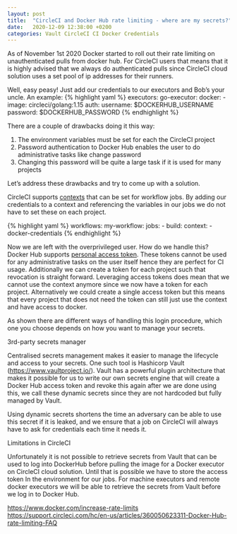 ```yaml
---
layout: post
title:  "CircleCI and Docker Hub rate limiting - where are my secrets?"
date:   2020-12-09 12:38:00 +0200
categories: Vault CircleCI CI Docker Credentials
---
```

As of November 1st 2020 Docker started to roll out their rate limiting on unauthenticated pulls from docker hub. For CircleCI users that means that it is highly advised that we always do authenticated pulls since CircleCI cloud solution uses a set pool of ip addresses for their runners. 

Well, easy peasy! Just add our credentials to our executors and Bob’s your uncle. An example:
{% highlight yaml %}
executors:
  go-executor:
    docker:
      - image: circleci/golang:1.15
	  auth:
      username: $DOCKERHUB_USERNAME
		  password: $DOCKERHUB_PASSWORD
{% endhighlight %}

There are a couple of drawbacks doing it this way:

1. The environment variables must be set for each the CircleCI project
2. Password authentication to Docker Hub enables the user to do administrative tasks like change password
3. Changing this password will be quite a large task if it is used for many projects

Let’s address these drawbacks and try to come up with a solution.

CircleCI supports [contexts](https://circleci.com/docs/2.0/contexts/) that can be set for workflow jobs. By adding our credentials to a context and referencing the variables in our jobs we do not have to set these on each project.

{% highlight yaml %}
workflows:
  my-workflow:
    jobs:
      - build:
          context:
            - docker-credentials
{% endhighlight %}

Now we are left with the overprivileged user. How do we handle this? Docker Hub supports [personal access token](https://www.docker.com/blog/docker-hub-new-personal-access-tokens/). These tokens cannot be used for any administrative tasks on the user itself hence they are perfect for CI usage. Additionally we can create a token for each project such that revocation is straight forward. Leveraging access tokens does mean that we cannot use the context anymore since we now have a token for each project. Alternatively we could create a single access token but this means that every project that does not need the token can still just use the context and have access to docker.

As shown there are different ways of handling this login procedure, which one you choose depends on how you want to manage your secrets.

3rd-party secrets manager

Centralised secrets management makes it easier to manage the lifecycle and access to your secrets. One such tool is Hashicorp Vault (https://www.vaultproject.io/). Vault has a powerful plugin architecture that makes it possible for us to write our own secrets engine that will create a Docker Hub access token and revoke this again after we are done using this, we call these dynamic secrets since they are not hardcoded but fully managed by Vault.

Using dynamic secrets shortens the time an adversary can be able to use this secret if it is leaked, and we ensure that a job on CircleCI will always have to ask for credentials each time it needs it.

Limitations in CircleCI

Unfortunately it is not possible to retrieve secrets from Vault that can be used to log into DockerHub before pulling the image for a Docker executor on CircleCI cloud solution. Until that is possible we have to store the access token In the environment for our jobs. For machine executors and remote docker executors we will be able to retrieve the secrets from Vault before we log in to Docker Hub.


https://www.docker.com/increase-rate-limits
https://support.circleci.com/hc/en-us/articles/360050623311-Docker-Hub-rate-limiting-FAQ
